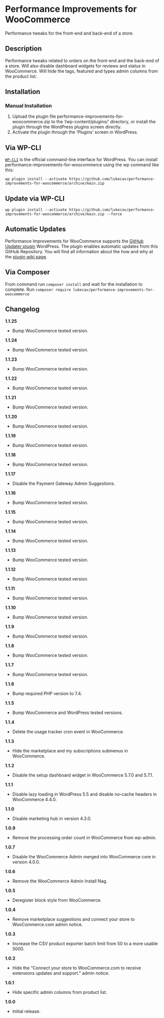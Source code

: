 # Performance Improvements for WooCommerce
Performance tweaks for the front-end and back-end of a store.

## Description

Performance tweaks related to orders on the front-end and the back-end of a store. Will also disable dashboard widgets for reviews and status in WooCommerce. Will hide the tags, featured and types admin columns from the product list.


## Installation

### Manual Installation

1. Upload the plugin file performance-improvements-for-woocommerce.zip to the ‘/wp-content/plugins/’ directory, or install the plugin through the WordPress plugins screen directly.
2. Activate the plugin through the ‘Plugins’ screen in WordPress.

## Via WP-CLI
[`WP-CLI`](http://wp-cli.org/) is the official command-line interface for WordPress. You can install performance-improvements-for-woocommerce using the wp command like this:

```wp plugin install --activate https://github.com/lukecav/performance-improvements-for-woocommerce/archive/main.zip```

## Update via WP-CLI
```wp plugin install --activate https://github.com/lukecav/performance-improvements-for-woocommerce/archive/main.zip --force```

## Automatic Updates
Performance Improvements for WooCommerce supports the [GitHub Updater plugin](https://github.com/afragen/github-updater) WordPress. The plugin enables automatic updates from this GitHub Repository. You will find all information about the how and why at the [plugin wiki page](https://github.com/afragen/github-updater/wiki).

## Via Composer
From command run ```composer install``` and wait for the installation to complete.
Run ```composer require lukecav/performance-improvements-for-woocommerce```

## Changelog

**1.1.25**
* Bump WooCommerce tested version.

**1.1.24**
* Bump WooCommerce tested version.

**1.1.23**
* Bump WooCommerce tested version.

**1.1.22**
* Bump WooCommerce tested version.

**1.1.21**
* Bump WooCommerce tested version.

**1.1.20**
* Bump WooCommerce tested version.

**1.1.19**
* Bump WooCommerce tested version.

**1.1.18**
* Bump WooCommerce tested version.

**1.1.17**
* Disable the Payment Gateway Admin Suggestions.

**1.1.16**
* Bump WooCommerce tested version.

**1.1.15**
* Bump WooCommerce tested version.

**1.1.14**
* Bump WooCommerce tested version.

**1.1.13**
* Bump WooCommerce tested version.

**1.1.12**
* Bump WooCommerce tested version.

**1.1.11**
* Bump WooCommerce tested version.

**1.1.10**
* Bump WooCommerce tested version.

**1.1.9**
* Bump WooCommerce tested version.

**1.1.8**
* Bump WooCommerce tested version.

**1.1.7**
* Bump WooCommerce tested version.

**1.1.6**
* Bump required PHP version to 7.4.

**1.1.5**
* Bump WooCommerce and WordPress tested versions.

**1.1.4**
* Delete the usage tracker cron event in WooCommerce.

**1.1.3**
* Hide the marketplace and my subscriptions submenus in WooCommerce.

**1.1.2**
* Disable the setup dashboard widget in WooCommerce 5.7.0 and 5.7.1.

**1.1.1**
* Disable lazy loading in WordPress 5.5 and disable no-cache headers in WooCommerce 4.4.0.

**1.1.0**
* Disable marketing hub in version 4.3.0.

**1.0.9**
* Remove the processing order count in WooCommerce from wp-admin.

**1.0.7**
* Disable the WooCommerce Admin merged into WooCommerce core in version 4.0.0.

**1.0.6**
* Remove the WooCommerce Admin Install Nag.

**1.0.5**
* Deregister block style from WooCommerce.

**1.0.4**
* Remove marketplace suggestions and connect your store to WooCommerce.com admin notice.

**1.0.3**
* Increase the CSV product exporter batch limit from 50 to a more usable 5000.

**1.0.2**
* Hide the “Connect your store to WooCommerce.com to receive extensions updates and support.” admin notice.

**1.0.1**
* Hide specific admin columns from product list.

**1.0.0**
* Initial release.
